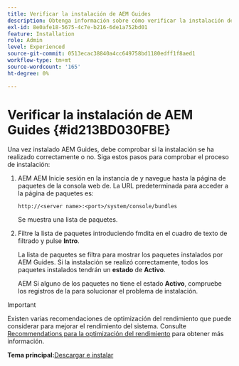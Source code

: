 ```yaml
---
title: Verificar la instalación de AEM Guides
description: Obtenga información sobre cómo verificar la instalación de AEM Guides
exl-id: 8e0afe18-5675-4c7e-b216-6de1a752bd01
feature: Installation
role: Admin
level: Experienced
source-git-commit: 0513ecac38840a4cc649758bd1180edff1f8aed1
workflow-type: tm+mt
source-wordcount: '165'
ht-degree: 0%

---
```


# Verificar la instalación de AEM Guides {#id213BD030FBE}

Una vez instalado AEM Guides, debe comprobar si la instalación se ha realizado correctamente o no. Siga estos pasos para comprobar el proceso de instalación:

1. AEM AEM Inicie sesión en la instancia de y navegue hasta la página de paquetes de la consola web de. La URL predeterminada para acceder a la página de paquetes es:

   ```http
   http://<server name>:<port>/system/console/bundles
   ```

   Se muestra una lista de paquetes.

1. Filtre la lista de paquetes introduciendo fmdita en el cuadro de texto de filtrado y pulse **Intro**.

   La lista de paquetes se filtra para mostrar los paquetes instalados por AEM Guides. Si la instalación se realizó correctamente, todos los paquetes instalados tendrán un **estado** de **Activo**.

   AEM Si alguno de los paquetes no tiene el estado **Activo**, compruebe los registros de la para solucionar el problema de instalación.


>[!IMPORTANT]
>
> Existen varias recomendaciones de optimización del rendimiento que puede considerar para mejorar el rendimiento del sistema. Consulte [Recommendations para la optimización del rendimiento](download-install-recommend-perf-optimiz.md#) para obtener más información.

**Tema principal:**&#x200B;[&#x200B; Descargar e instalar](download-install.md)
